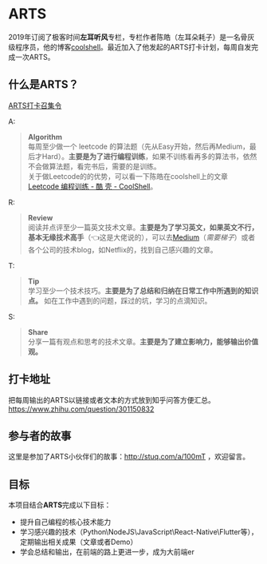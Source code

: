 
# ARTS
2019年订阅了极客时间**左耳听风**专栏，专栏作者陈皓（左耳朵耗子）是一名骨灰级程序员，他的博客[coolshell](https://coolshell.cn/)。最近加入了他发起的ARTS打卡计划，每周自发完成一次ARTS。

## 什么是ARTS？
[ARTS打卡召集令](https://time.geekbang.org/column/article/85839)

A: 

> **Algorithm** <br> 
每周至少做一个 leetcode 的算法题（先从Easy开始，然后再Medium，最后才Hard）。**主要是为了进行编程训练**，如果不训练看再多的算法书，依然不会做算法题，看完书后，需要的是训练。<br>
关于做Leetcode的的优势，可以看一下陈皓在coolshell上的文章 [Leetcode 编程训练 - 酷 壳 - CoolShell](https://coolshell.cn/articles/12052.html "Leetcode编程训练")。


R:
> **Review** <br>
阅读并点评至少一篇英文技术文章。**主要是为了学习英文，如果英文不行，基本无缘技术高手**（👈这是大佬说的），可以去[Medium](https://medium.com/)（*需要梯子*）或者各个公司的技术blog，如Netflix的，找到自己感兴趣的文章。


T:
> **Tip** <br>
学习至少一个技术技巧。**主要是为了总结和归纳在日常工作中所遇到的知识点。** 如在工作中遇到的问题，踩过的坑，学习的点滴知识。

S:
> **Share**<br>
分享一篇有观点和思考的技术文章。**主要是为了建立影响力，能够输出价值观。**

## 打卡地址
把每周输出的ARTS以链接或者文本的方式放到知乎问答方便汇总。https://www.zhihu.com/question/301150832 

## 参与者的故事
这里是参加了ARTS小伙伴们的故事：http://stuq.com/a/100mT ，欢迎留言。

## 目标
本项目结合**ARTS**完成以下目标：
- 提升自己编程的核心技术能力
- 学习感兴趣的技术（Python\NodeJS\JavaScript\React-Native\Flutter等），定期输出相关成果（文章或者Demo）
- 学会总结和输出，在前端的路上更进一步，成为大前端er
